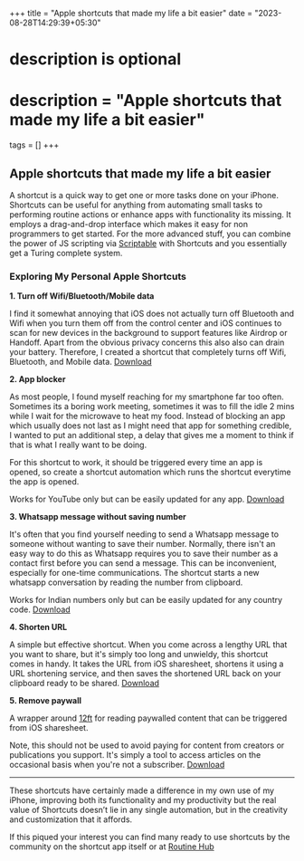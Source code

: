 +++
title = "Apple shortcuts that made my life a bit easier"
date = "2023-08-28T14:29:39+05:30"

#
# description is optional
#
# description = "Apple shortcuts that made my life a bit easier"

tags = []
+++

## Apple shortcuts that made my life a bit easier

A shortcut is a quick way to get one or more tasks done on your iPhone. Shortcuts can be useful for anything from automating small tasks to performing routine actions or enhance apps with functionality its missing. It employs a drag-and-drop interface which makes it easy for non programmers to get started. For the more advanced stuff, you can combine the power of JS scripting via [Scriptable](https://lex.page/d/0998a344-5e73-4c54-8e11-8c61f58e5810) with Shortcuts and you essentially get a Turing complete system. 

### Exploring My Personal Apple Shortcuts

**1. Turn off Wifi/Bluetooth/Mobile data**

I find it somewhat annoying that iOS does not actually turn off Bluetooth and Wifi when you turn them off from the control center and iOS continues to scan for new devices in the background to support features like Airdrop or Handoff. Apart from the obvious privacy concerns this also also can drain your battery. Therefore, I created a shortcut that completely turns off Wifi, Bluetooth, and Mobile data. [Download](https://www.icloud.com/shortcuts/c9b7034018c741d38a6344273670bf01)

**2. App blocker**

As most people, I found myself reaching for my smartphone far too often. Sometimes its a boring work meeting, sometimes it was to fill the idle 2 mins while I wait for the microwave to heat my food. Instead of blocking an app which usually does not last as I might need that app for something credible, I wanted to put an additional step, a delay that gives me a moment to think if that is what I really want to be doing. 

For this shortcut to work, it should be triggered every time an app is opened, so create a shortcut automation which runs the shortcut everytime the app is opened.

Works for YouTube only but can be easily updated for any app. [Download](https://www.icloud.com/shortcuts/b73c02b2a0d146dd99485f8902d7ce81)

**3. Whatsapp message without saving number**

It's often that you find yourself needing to send a Whatsapp message to someone without wanting to save their number. Normally, there isn't an easy way to do this as Whatsapp requires you to save their number as a contact first before you can send a message. This can be inconvenient, especially for one-time communications. The shortcut starts a new whatsapp conversation by reading the number from clipboard.

Works for Indian numbers only but can be easily updated for any country code. [Download](https://www.icloud.com/shortcuts/3efd2ae3ac094384b820cabdcff71007)

**4. Shorten URL**

A simple but effective shortcut. When you come across a lengthy URL that you want to share, but it's simply too long and unwieldy, this shortcut comes in handy. It takes the URL from iOS sharesheet, shortens it using a URL shortening service, and then saves the shortened URL back on your clipboard ready to be shared. [Download](https://www.icloud.com/shortcuts/2898dd267482417c89e25df722112112)

**5. Remove paywall**

A wrapper around [12ft](https://12ft.io/) for reading paywalled content that can be triggered from iOS sharesheet.

Note, this should not be used to avoid paying for content from creators or publications you support. It's simply a tool to access articles on the occasional basis when you're not a subscriber. [Download](https://www.icloud.com/shortcuts/de0ad66886874379bcbebc826a9dea8c)

---
These shortcuts have certainly made a difference in my own use of my iPhone, improving both its functionality and my productivity but the real value of Shortcuts doesn’t lie in any single automation, but in the creativity and customization that it affords.

If this piqued your interest you can find many ready to use shortcuts by the community on the shortcut app itself or at [Routine Hub](https://routinehub.co/)

